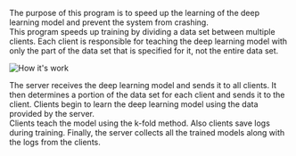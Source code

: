 The purpose of this program is to speed up the learning of the deep learning model and prevent the system from crashing.<br>
This program speeds up training by dividing a data set between multiple clients.
Each client is responsible for teaching the deep learning model with only the part of the data set that is specified for it, not the entire data set.<br>

<img src="https://github.com/AntonioMinkowski/Deep-Distributed-Training-Systems/blob/main/how_it_works.png" alt="How it's work" title="deep distributed system training"></img>

The server receives the deep learning model and sends it to all clients.
It then determines a portion of the data set for each client and sends it to the client.
Clients begin to learn the deep learning model using the data provided by the server.<br>
Clients teach the model using the k-fold method.
Also clients save logs during training.
Finally, the server collects all the trained models along with the logs from the clients.
